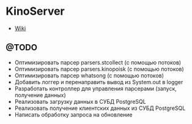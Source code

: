 KinoServer
==========

* [Wiki](https://github.com/cybern223/kinoserver/wiki)

@TODO
---------
* Оптимизировать парсер parsers.stcollect (с помощью потоков)
* Оптимизировать парсер parsers.kinopoisk (с помощью потоков)
* Оптимизировать парсер whatsong (с помощью потоков)
* Добавить логгер и перенаправить вывод из System.out в logger
* Разработать контроллер для управления парсерами (запуск, получение данных)
* Реализовать загрузку данных в СУБД PostgreSQL
* Реализовать получение клиентских данных из СУБД PostgreSQL
* Написать обработку запроса на обновление
